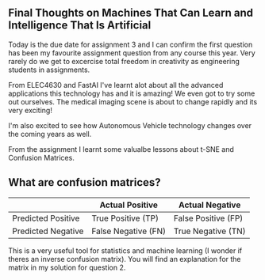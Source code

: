 ## Final Thoughts on Machines That Can Learn and Intelligence That Is Artificial

Today is the due date for assignment 3 and I can confirm the first question has been my favourite assignment question from any course this year. Very rarely do we get to excercise total freedom in creativity as engineering students in assignments.

From ELEC4630 and FastAI I've learnt alot about all the advanced applications this technology has and it is amazing! We even got to try some out ourselves. The medical imaging scene is about to change rapidly and its very exciting!

I'm also excited to see how Autonomous Vehicle technology changes over the coming years as well.

From the assignment I learnt some valualbe lessons about t-SNE and Confusion Matrices.


## What are confusion matrices?
|                     | Actual Positive | Actual Negative |
|---------------------|-----------------|-----------------|
| Predicted Positive  | True Positive (TP)  | False Positive (FP) |
| Predicted Negative  | False Negative (FN) | True Negative (TN)  |



This is a very useful tool for statistics and machine learning (I wonder if theres an inverse confusion matrix). You will find an explanation for the matrix in my solution for question 2. 
